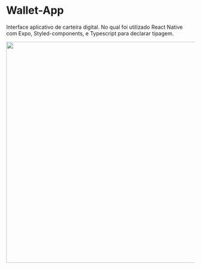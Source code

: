 # Wallet-App
Interface aplicativo de carteira digital. No qual foi utilizado React Native com Expo, Styled-components, e Typescript para declarar tipagem.

<div align="center">
  <img height="590" src="assets/to_Readme/app_gif.gif" />
</div>

